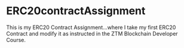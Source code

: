 # ERC20contractAssignment
This is my ERC20 Contract Assignment...where I take my first ERC20 Contract and modify it as instructed in the ZTM Blockchain Developer Course.

